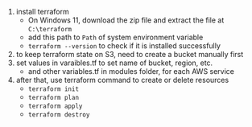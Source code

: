 1. install terraform
    - On Windows 11, download the zip file and extract the file at `C:\terraform`
    - add this path to `Path` of system environment variable
    - `terraform --version` to check if it is installed successfully
2. to keep terraform state on S3, need to create a bucket manually first
3. set values in varaibles.tf to set name of bucket, region, etc.
    - and other variables.tf in modules folder, for each AWS service
4. after that, use terraform command to create or delete resources
    - `terraform init`
    - `terraform plan`
    - `terraform apply`
    - `terraform destroy` 
